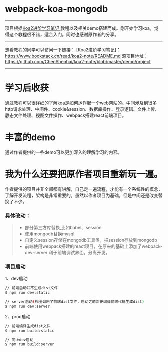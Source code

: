 # webpack-koa-mongodb

------

项目根据[Koa2进阶学习笔记 ](https://www.bookstack.cn/read/koa2-note/README.md)教程以及相关demo搭建而成。刚开始学习koa，觉得这个教程很不错，适合入门。同时也感谢原作者的分享。

------
想看教程的同学可以访问一下链接：
[Koa2进阶学习笔记]：https://www.bookstack.cn/read/koa2-note/README.md
源项目地址：https://github.com/ChenShenhai/koa2-note/blob/master/demo/project

------

# 学习后收获
通过教程可以很详细的了解koa是如何运作起一个web网站的。中间涉及到很多http请求处理、中间件、cookie&session、数据库操作、登录逻辑、文件上传、静态文件处理、视图文件操作、webpack搭建react前端项目。


# 丰富的demo

通过作者提供的一些demo可以更加深入的理解学习的内容。


# 我为什么还要把原作者项目重新玩一遍。

作者提供的项目并非全部都有讲解，自己走一遍流程，才能有一个系统性的概念，了解开发流程，架构是非常重要的。虽然以作者项目为基础，但是中间还是改变替换了不少。

### 具体改动：

> * 部分第三方库替换,比如babel、session
> * 使用mongodb替换mysql
> * 自定义session存储在mongodb工具类，把session存放到mongodb
> * 前端使用webpack搭建的react项目，在原来的基础上添加了webpack-dev-server 利于前端调试界面，分离开发。


### 项目启动

1、dev启动

```bash
// 前端启动并不生成dist文件
$ npm run dev:static

// server启动(视图调用了前端dist文件，启动之前需要编译前端代码生成dist)
$ npm run dev:server 
```

2、prod启动

```bash
// 前端编译生成dist文件
$ npm run build:static

// 同上dev启动
$ npm run build:server 
```
